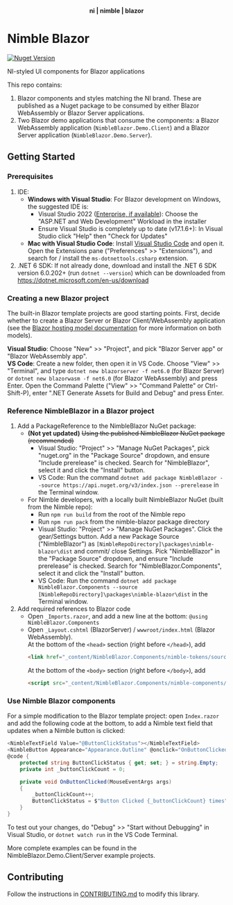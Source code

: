 <div align="center">
    <p><b>ni | nimble | blazor</b></p>
</div>

# Nimble Blazor

[![Nuget Version](https://img.shields.io/nuget/v/NimbleBlazor.svg)](https://www.nuget.org/packages/NimbleBlazor)

NI-styled UI components for Blazor applications

This repo contains:
1. Blazor components and styles matching the NI brand. These are published as a Nuget package to be consumed by either Blazor WebAssembly or Blazor Server applications.
2. Two Blazor demo applications that consume the components: a Blazor WebAssembly application (`NimbleBlazor.Demo.Client`) and a Blazor Server application (`NimbleBlazor.Demo.Server`).

## Getting Started

### Prerequisites

1. IDE:
    - **Windows with Visual Studio**: For Blazor development on Windows, the suggested IDE is:
        - Visual Studio 2022 ([Enterprise, if available](https://my.visualstudio.com/Downloads?PId=8229)): Choose the "ASP.NET and Web Development" Workload in the installer
        - Ensure Visual Studio is completely up to date (v17.1.6+): In Visual Studio click "Help" then "Check for Updates"
    - **Mac with Visual Studio Code**: Install [Visual Studio Code](https://code.visualstudio.com/) and open it. Open the Extensions pane ("Preferences" >> "Extensions"), and search for / install the `ms-dotnettools.csharp` extension.
2. .NET 6 SDK: If not already done, download and install the .NET 6 SDK version 6.0.202+  (run `dotnet --version`) which can be downloaded from https://dotnet.microsoft.com/en-us/download

### Creating a new Blazor project

The built-in Blazor template projects are good starting points. First, decide whether to create a Blazor Server or Blazor Client/WebAssembly application (see the [Blazor hosting model documentation](https://docs.microsoft.com/en-us/aspnet/core/blazor/hosting-models?view=aspnetcore-6.0) for more information on both models).

**Visual Studio**: Choose "New" >> "Project", and pick "Blazor Server app" or "Blazor WebAssembly app".  
**VS Code**: Create a new folder, then open it in VS Code. Choose "View" >> "Terminal", and type `dotnet new blazorserver -f net6.0` (for Blazor Server) or `dotnet new blazorwasm -f net6.0` (for Blazor WebAssembly) and press Enter. Open the Command Palette ("View" >> "Command Palette" or Ctrl-Shift-P), enter ".NET Generate Assets for Build and Debug" and press Enter.

### Reference NimbleBlazor in a Blazor project

1. Add a PackageReference to the NimbleBlazor NuGet package:
    - **(Not yet updated)** ~~Using the published NimbleBlazor NuGet package (recommended)~~
        - Visual Studio: "Project" >> "Manage NuGet Packages", pick "nuget.org" in the "Package Source" dropdown, and ensure "Include prerelease" is checked. Search for "NimbleBlazor", select it and click the "Install" button.
        - VS Code: Run the command `dotnet add package NimbleBlazor --source https://api.nuget.org/v3/index.json --prerelease` in the Terminal window.
    - For Nimble developers, with a locally built NimbleBlazor NuGet (built from the Nimble repo):
        - Run `npm run build` from the root of the Nimble repo
        - Run `npm run pack` from the nimble-blazor package directory
        - Visual Studio: "Project" >> "Manage NuGet Packages". Click the gear/Settings button. Add a new Package Source ("NimbleBlazor") as `[NimbleRepoDirectory]\packages\nimble-blazor\dist` and commit/ close Settings. Pick "NimbleBlazor" in the "Package Source" dropdown, and ensure "Include prerelease" is checked. Search for "NimbleBlazor.Components", select it and click the "Install" button.
        - VS Code: Run the command `dotnet add package NimbleBlazor.Components --source [NimbleRepoDirectory]\packages\nimble-blazor\dist` in the Terminal window.
2. Add required references to Blazor code
    - Open `_Imports.razor`, and add a new line at the bottom: `@using NimbleBlazor.Components`
    - Open `_Layout.cshtml` (BlazorServer) / `wwwroot/index.html` (Blazor WebAssembly).  
    At the bottom of the `<head>` section (right before `</head>`), add  
        ```html
        <link href="_content/NimbleBlazor.Components/nimble-tokens/source/fonts.css" rel="stylesheet" />
        ```  
        At the bottom of the `<body>` section (right before `</body>`), add  
        ```html
        <script src="_content/NimbleBlazor.Components/nimble-components/all-components-bundle.min.js"></script>
        ```  

### Use Nimble Blazor components
For a simple modification to the Blazor template project: open `Index.razor` and add the following code at the bottom, to add a Nimble text field that updates when a Nimble button is clicked:
```cs
<NimbleTextField Value="@ButtonClickStatus"></NimbleTextField>
<NimbleButton Appearance="Appearance.Outline" @onclick="OnButtonClicked">Click Me</NimbleButton>
@code {
    protected string ButtonClickStatus { get; set; } = string.Empty;
    private int _buttonClickCount = 0;

    private void OnButtonClicked(MouseEventArgs args)
    {
        _buttonClickCount++;
        ButtonClickStatus = $"Button Clicked {_buttonClickCount} times";
    }
}
```

To test out your changes, do "Debug" >> "Start without Debugging" in Visual Studio, or `dotnet watch run` in the VS Code Terminal.

More complete examples can be found in the NimbleBlazor.Demo.Client/Server example projects.

## Contributing

Follow the instructions in [CONTRIBUTING.md](/packages/nimble-blazor/CONTRIBUTING.md) to modify this library.
